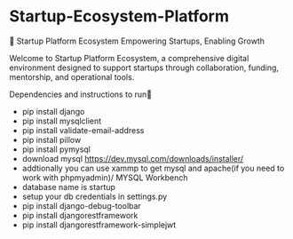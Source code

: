 # Startup-Ecosystem-Platform
🚀 Startup Platform Ecosystem
Empowering Startups, Enabling Growth

Welcome to Startup Platform Ecosystem, a comprehensive digital environment designed to support startups through collaboration, funding, mentorship, and operational tools.

Dependencies and instructions to run📝
-  pip install django
-  pip install mysqlclient
-  pip install validate-email-address
-  pip install pillow
-  pip install pymysql
-  download mysql https://dev.mysql.com/downloads/installer/
-  addtionally you can use xammp to get mysql and apache(if you need to work with phpmyadmin)/ MYSQL Workbench
-  database name is startup
-  setup your db credentials in settings.py
-  pip install django-debug-toolbar
-  pip install djangorestframework
-  pip install djangorestframework-simplejwt    
